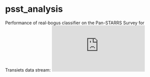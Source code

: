 # psst_analysis

Performance of real-bogus classifier on the Pan-STARRS Survey for Transiets data stream:
![alt text][plot]

[plot]: https://github.com/dwright04/psst_analysis/blob/master/live_performance.pdf "live performance"
